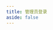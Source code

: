 ```yaml
---
title: 管理员登录
aside: false
---
```


<script setup>
import Login from "@/views/admin/Login.vue"
</script>

<Login />
